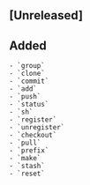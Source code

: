 #

## [Unreleased]

## Added
    - `group`
    - `clone`
    - `commit`
    - `add`
    - `push`
    - `status`
    - `sh`
    - `register`
    - `unregister`
    - `checkout`
    - `pull`
    - `prefix`
    - `make`
    - `stash`
    - `reset`
